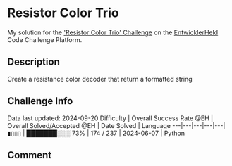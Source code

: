 # Resistor Color Trio

My solution for the ['Resistor Color Trio' Challenge](https://platform.entwicklerheld.de/challenge/resistor-color-trio?technology=Python) on the [EntwicklerHeld](https://platform.entwicklerheld.de/) Code Challenge Platform.

## Description
Create a resistance color decoder that return a formatted string

## Challenge Info
Data last updated: 2024-09-20
Difficulty | Overall Success Rate @EH | Overall Solved/Accepted @EH | Date Solved | Language
---|---|---|---|---|
▮▯▯▯ | ███████░░░ 73% | 174 / 237 | 2024-06-07 | Python

## Comment
